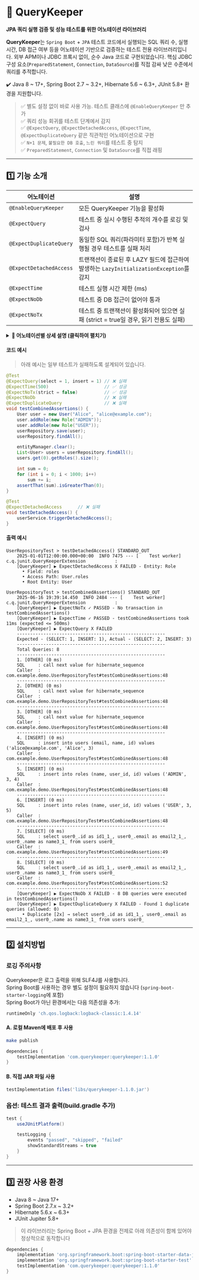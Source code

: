 # 🌱 QueryKeeper
**JPA 쿼리 실행 검증 및 성능 테스트를 위한 어노테이션 라이브러리**

**QueryKeeper**는 `Spring Boot` + `JPA` 테스트 코드에서 실행되는 SQL 쿼리 수, 실행 시간, DB 접근 여부 등을 어노테이션 기반으로 검증하는 테스트 전용 라이브러리입니다.
외부 APM이나 JDBC 프록시 없이, 순수 Java 코드로 구현되었습니다. 핵심 JDBC 구성 요소(`PreparedStatement`, `Connection`, `DataSource`)를 직접 감싸 낮은 수준에서 쿼리를 추적합니다.

✔️ Java 8 ~ 17+, Spring Boot 2.7 ~ 3.2+, Hibernate 5.6 ~ 6.3+, JUnit 5.8+ 환경을 지원합니다.

> ✅ 별도 설정 없이 바로 사용 가능. 테스트 클래스에 `@EnableQueryKeeper` 만 추가 <br>
> ✅ 쿼리 성능 회귀를 테스트 단계에서 감지 <br>
> ✅ `@ExpectQuery`, `@ExpectDetachedAccess`, `@ExpectTime`, `@ExpectDuplicateQuery` 같은 직관적인 어노테이션으로 구현 <br>
> ✅ `N+1 문제`, `불필요한 DB 호출`, `느린 쿼리`를 테스트 중 탐지 <br>
> ✅ `PreparedStatement`, `Connection` 및 `DataSource`를 직접 래핑 <br>

---

## 1️⃣ 기능 소개

| 어노테이션                   | 설명                                                                          |
|---------------------------|------------------------------------------------------------------------------|
| `@EnableQueryKeeper`      | 모든 QueryKeeper 기능을 활성화                                                   |
| `@ExpectQuery`            | 테스트 중 실시 수행된 추적의 개수를 로깅 및 검사                                        |
| `@ExpectDuplicateQuery`   | 동일한 SQL 쿼리(파라미터 포함)가 반복 실행될 경우 테스트를 실패 처리                        |
| `@ExpectDetachedAccess`   | 트랜잭션이 종료된 후 LAZY 필드에 접근하여 발생하는 `LazyInitializationException`를 감지   |
| `@ExpectTime`             | 테스트 실행 시간 제한 (ms)                                                        |
| `@ExpectNoDb`             | 테스트 중 DB 접근이 없어야 통과                                                     |
| `@ExpectNoTx`             | 테스트 중 트랜잭션이 활성화되어 있으면 실패 (strict = true일 경우, 읽기 전용도 실패)          |

<details> <summary><strong>📘 어노테이션별 상세 설명 (클릭하여 펼치기)</strong></summary>

### `@ExpectQuery`

테스트 중 실행된 SQL 쿼리 수를 기록하고 검증합니다.

* **파라미터:**

  * `select` *(기본값: -1)* — 예상 SELECT 쿼리 수
  * `insert` *(기본값: -1)* — 예상 INSERT 쿼리 수
  * `update` *(기본값: -1)* — 예상 UPDATE 쿼리 수
  * `delete` *(기본값: -1)* — 예상 DELETE 쿼리 수

* **동작 방식:**
기본적으로 이 어노테이션은 실행된 모든 SQL 쿼리를 파라미터를 포함한 완전한 형태로 출력하며, 실행 시간과 호출 위치도 함께 로깅합니다.
만약 `select`, `insert` 등의 기대 횟수(0 이상)가 지정된 경우, 실제 실행된 쿼리 수와 일치하지 않으면 테스트는 실패 처리됩니다.
기대값이 설정되지 않더라도 모든 테스트에서 쿼리 목록은 항상 동일한 형식으로 출력됩니다.
출력 내용은 쿼리 유형, 실행 시간(ms), 파라미터가 포함된 실제 SQL문, 호출 위치(클래스명#메서드:라인 번호) 등을 포함하며 디버깅이나 성능 분석에 매우 유용합니다.

### `@ExpectDuplicateQuery`

동일한 SQL 쿼리(파라미터 포함)가 여러 번 실행될 경우 테스트를 실패 처리합니다.

- **파라미터:**
  - `max` *(선택, 기본값: 0)* — 허용되는 중복 쿼리의 최대 개수

- **작동 방식:**  
  테스트 실행 중 발생한 모든 SQL 쿼리와 그 파라미터를 추적하여,  
  동일한 쿼리(문자열 및 파라미터 조합)가 반복 실행될 경우 중복으로 판단합니다.  
  이 중복 쿼리 수가 `max` 값을 초과하면 테스트는 실패하게 됩니다.

> 루프 내 동일 SELECT 반복, 실수로 발생한 N+1 문제 등을 조기에 감지하는 데 유용합니다.

### `@ExpectDetachedAccess`

트랜잭션이 종료된 상태에서 지연 로딩 필드에 잘못 접근할 경우 발생하는 LazyInitializationException 을 감지합니다. 
즉, JPA 엔티티가 detached 상태일 때 발생하는 잘못된 Lazy 필드 접근을 테스트 중 조기에 확인할 수 있습니다.

* **파라미터:** 없음

* **동작 방식:**
  테스트 실행 중 발생한 `LazyInitializationException`을 AOP로 가로채어,
  어떤 엔티티의 어떤 필드가 잘못 접근되었는지 기록합니다.
  이를 통해 테스트에서 예상치 못한 Lazy 접근을 빠르게 감지할 수 있습니다.

> ⚠️ 트랜잭션 외부에서의 비정상적인 Lazy 접근(LazyInitializationException) 만 탐지합니다.

### `@ExpectTime`

테스트가 지정된 시간 내에 완료되어야 합니다.

* **파라미터:**

  * `value` *(필수)* — 허용되는 최대 테스트 실행 시간 (ms 단위)

* **동작 방식:**
  테스트 실행 전체 시간(설정, DB 쿼리 등 포함)을 측정하며, 설정한 시간 이상 소요되면 실패합니다.

### `@ExpectNoDb`

테스트 중 어떤 형태의 데이터베이스 접근도 없어야 합니다.

* **파라미터:** 없음

* **동작 방식:**
  SELECT, INSERT, UPDATE, DELETE 등 모든 쿼리 실행을 감지하며, 단 하나라도 발생하면 실패합니다.
  순수 로직 또는 캐시 단위 테스트에 유용합니다.

### `@ExpectNoTx`

테스트가 트랜잭션 외부에서 실행되어야 함을 검증합니다.

* **파라미터:**

  * `strict` *(기본값: true)* — `readOnly` 트랜잭션까지 금지할지 여부

* **동작 방식:**
  테스트 실행 중 활성 트랜잭션이 존재하는지 확인합니다. `strict=true`인 경우, `@Transactional(readOnly = true)`도 실패 처리됩니다.
  </details>

#### 코드 예시

> 아래 예시는 일부 테스트가 실패하도록 설계되어 있습니다.

```java
@Test
@ExpectQuery(select = 1, insert = 1) // ❌ 실패
@ExpectTime(500)                     // ✅ 성공
@ExpectNoTx(strict = false)          // ✅ 성공
@ExpectNoDb                          // ❌ 실패
@ExpectDuplicateQuery                // ❌ 실패
void testCombinedAssertions() {
    User user = new User("Alice", "alice@example.com");
    user.addRole(new Role("ADMIN"));
    user.addRole(new Role("USER"));
    userRepository.save(user);
    userRepository.findAll();

    entityManager.clear();
    List<User> users = userRepository.findAll();
    users.get(0).getRoles().size();

    int sum = 0;
    for (int i = 0; i < 1000; i++)
        sum += i;
    assertThat(sum).isGreaterThan(0);
}

@Test
@ExpectDetachedAccess      // ❌ 실패
void testDetachedAccess() {
    userService.triggerDetachedAccess();
}
```

#### 출력 예시

```text
UserRepositoryTest > testDetachedAccess() STANDARD_OUT
    2025-01-01T12:00:00.000+00:00  INFO 7475 --- [    Test worker] c.q.junit.QueryKeeperExtension           : 
    [QueryKeeper] ▶ ExpectDetachedAccess X FAILED - Entity: Role
      • Field: roles
      • Access Path: User.roles
      • Root Entity: User

UserRepositoryTest > testCombinedAssertions() STANDARD_OUT
    2025-06-16 19:39:14.450  INFO 2484 --- [    Test worker] c.q.junit.QueryKeeperExtension           : 
    [QueryKeeper] ▶ ExpectNoTx ✓ PASSED - No transaction in testCombinedAssertions()
    [QueryKeeper] ▶ ExpectTime ✓ PASSED - testCombinedAssertions took 11ms (expected <= 500ms)
    [QueryKeeper] ▶ ExpectQuery X FAILED
    --------------------------------------------------------
    Expected - (SELECT: 1, INSERT: 1), Actual - (SELECT: 2, INSERT: 3)
    --------------------------------------------------------
    Total Queries: 8
    --------------------------------------------------------
    1. [OTHER] (0 ms)
    SQL     : call next value for hibernate_sequence
    Caller  : com.example.demo.UserRepositoryTest#testCombinedAssertions:48
    --------------------------------------------------------
    2. [OTHER] (0 ms)
    SQL     : call next value for hibernate_sequence
    Caller  : com.example.demo.UserRepositoryTest#testCombinedAssertions:48
    --------------------------------------------------------
    3. [OTHER] (0 ms)
    SQL     : call next value for hibernate_sequence
    Caller  : com.example.demo.UserRepositoryTest#testCombinedAssertions:48
    --------------------------------------------------------
    4. [INSERT] (0 ms)
    SQL     : insert into users (email, name, id) values ('alice@example.com', 'Alice', 3)
    Caller  : com.example.demo.UserRepositoryTest#testCombinedAssertions:48
    --------------------------------------------------------
    5. [INSERT] (0 ms)
    SQL     : insert into roles (name, user_id, id) values ('ADMIN', 3, 4)
    Caller  : com.example.demo.UserRepositoryTest#testCombinedAssertions:48
    --------------------------------------------------------
    6. [INSERT] (0 ms)
    SQL     : insert into roles (name, user_id, id) values ('USER', 3, 5)
    Caller  : com.example.demo.UserRepositoryTest#testCombinedAssertions:48
    --------------------------------------------------------
    7. [SELECT] (0 ms)
    SQL     : select user0_.id as id1_1_, user0_.email as email2_1_, user0_.name as name3_1_ from users user0_
    Caller  : com.example.demo.UserRepositoryTest#testCombinedAssertions:49
    --------------------------------------------------------
    8. [SELECT] (0 ms)
    SQL     : select user0_.id as id1_1_, user0_.email as email2_1_, user0_.name as name3_1_ from users user0_
    Caller  : com.example.demo.UserRepositoryTest#testCombinedAssertions:52
    --------------------------------------------------------
    [QueryKeeper] ▶ ExpectNoDb X FAILED - 8 DB queries were executed in testCombinedAssertions()
    [QueryKeeper] ▶ ExpectDuplicateQuery X FAILED - Found 1 duplicate queries (allowed: 0)
      • Duplicate [2x] → select user0_.id as id1_1_, user0_.email as email2_1_, user0_.name as name3_1_ from users user0_
```

---

## 2️⃣ 설치방법

### 로깅 주의사항

Querykeeper은 로그 출력을 위해 SLF4J를 사용합니다.  
Spring Boot를 사용하는 경우 별도 설정이 필요하지 않습니다 (`spring-boot-starter-logging`에 포함)<br>
Spring Boot가 아닌 환경에서는 다음 의존성을 추가:

```groovy
runtimeOnly 'ch.qos.logback:logback-classic:1.4.14'
```

#### A. 로컬 Maven에 배포 후 사용

```bash
make publish
```

```groovy
dependencies {
    testImplementation 'com.querykeeper:querykeeper:1.1.0'
}
```

#### B. 직접 JAR 파일 사용
```groovy
testImplementation files('libs/querykeeper-1.1.0.jar')
```

### 옵션: 테스트 결과 출력(build.gradle 추가)
```groovy
test {
    useJUnitPlatform()

    testLogging {
        events "passed", "skipped", "failed"
        showStandardStreams = true
    }
}
```

---

## 3️⃣ 권장 사용 환경

* Java 8 ~ Java 17+
* Spring Boot 2.7.x ~ 3.2+
* Hibernate 5.6.x ~ 6.3+
* JUnit Jupiter 5.8+

> 이 라이브러리는 Spring Boot + JPA 환경을 전제로 아래 의존성이 함께 있어야 정상적으로 동작합니다
```groovy
dependencies {
    implementation 'org.springframework.boot:spring-boot-starter-data-jpa'
    implementation 'org.springframework.boot:spring-boot-starter-test'
    testImplementation 'com.querykeeper:querykeeper:1.1.0'
}
```

